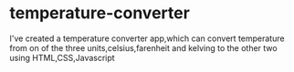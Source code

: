 # temperature-converter
I've created a temperature converter app,which can convert temperature from on of the three units,celsius,farenheit and kelving to the other two using HTML,CSS,Javascript

